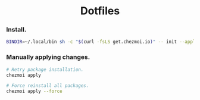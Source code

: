 <div align="center">

# Dotfiles

</div>

### Install.

```bash
BINDIR=~/.local/bin sh -c "$(curl -fsLS get.chezmoi.io)" -- init --apply nickcorin
```

### Manually applying changes.

```bash
# Retry package installation.
chezmoi apply

# Force reinstall all packages.
chezmoi apply --force
```
